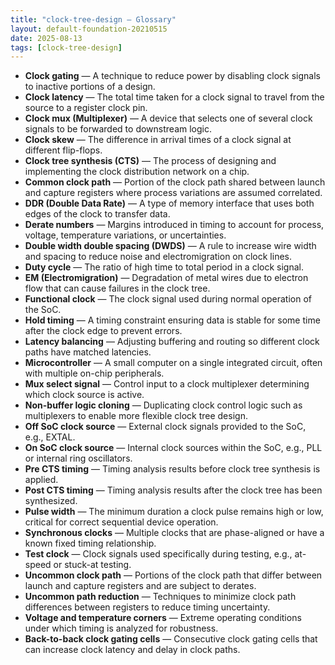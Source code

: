 ```yaml
---
title: "clock-tree-design — Glossary"
layout: default-foundation-20210515
date: 2025-08-13
tags: [clock-tree-design]
---
```


- **Clock gating** — A technique to reduce power by disabling clock signals to inactive portions of a design.  
- **Clock latency** — The total time taken for a clock signal to travel from the source to a register clock pin.  
- **Clock mux (Multiplexer)** — A device that selects one of several clock signals to be forwarded to downstream logic.  
- **Clock skew** — The difference in arrival times of a clock signal at different flip-flops.  
- **Clock tree synthesis (CTS)** — The process of designing and implementing the clock distribution network on a chip.  
- **Common clock path** — Portion of the clock path shared between launch and capture registers where process variations are assumed correlated.  
- **DDR (Double Data Rate)** — A type of memory interface that uses both edges of the clock to transfer data.  
- **Derate numbers** — Margins introduced in timing to account for process, voltage, temperature variations, or uncertainties.  
- **Double width double spacing (DWDS)** — A rule to increase wire width and spacing to reduce noise and electromigration on clock lines.  
- **Duty cycle** — The ratio of high time to total period in a clock signal.  
- **EM (Electromigration)** — Degradation of metal wires due to electron flow that can cause failures in the clock tree.  
- **Functional clock** — The clock signal used during normal operation of the SoC.  
- **Hold timing** — A timing constraint ensuring data is stable for some time after the clock edge to prevent errors.  
- **Latency balancing** — Adjusting buffering and routing so different clock paths have matched latencies.  
- **Microcontroller** — A small computer on a single integrated circuit, often with multiple on-chip peripherals.  
- **Mux select signal** — Control input to a clock multiplexer determining which clock source is active.  
- **Non-buffer logic cloning** — Duplicating clock control logic such as multiplexers to enable more flexible clock tree design.  
- **Off SoC clock source** — External clock signals provided to the SoC, e.g., EXTAL.  
- **On SoC clock source** — Internal clock sources within the SoC, e.g., PLL or internal ring oscillators.  
- **Pre CTS timing** — Timing analysis results before clock tree synthesis is applied.  
- **Post CTS timing** — Timing analysis results after the clock tree has been synthesized.  
- **Pulse width** — The minimum duration a clock pulse remains high or low, critical for correct sequential device operation.  
- **Synchronous clocks** — Multiple clocks that are phase-aligned or have a known fixed timing relationship.  
- **Test clock** — Clock signals used specifically during testing, e.g., at-speed or stuck-at testing.  
- **Uncommon clock path** — Portions of the clock path that differ between launch and capture registers and are subject to derates.  
- **Uncommon path reduction** — Techniques to minimize clock path differences between registers to reduce timing uncertainty.  
- **Voltage and temperature corners** — Extreme operating conditions under which timing is analyzed for robustness.  
- **Back-to-back clock gating cells** — Consecutive clock gating cells that can increase clock latency and delay in clock paths.
